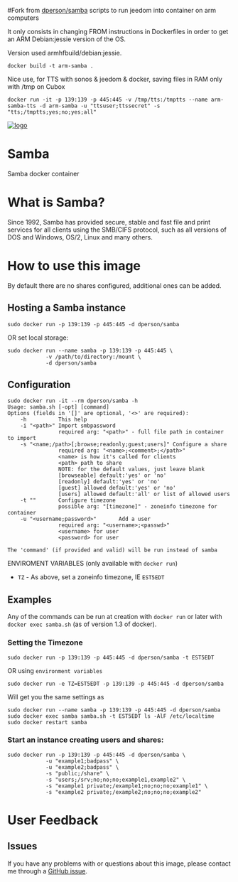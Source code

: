 #Fork from [dperson/samba](https://github.com/dperson/samba) scripts to run jeedom into container on arm computers


It only consists in changing FROM instructions in Dockerfiles in order to get an ARM Debian:jessie version of the OS.

Version used armhfbuild/debian:jessie.

```
docker build -t arm-samba .
```

Nice use, for TTS with sonos & jeedom & docker, saving files in RAM only with /tmp on Cubox

```
docker run -it -p 139:139 -p 445:445 -v /tmp/tts:/tmptts --name arm-samba-tts -d arm-samba -u "ttsuser;ttssecret" -s "tts;/tmptts;yes;no;yes;all"
```


[![logo](https://raw.githubusercontent.com/dperson/samba/master/logo.jpg)](https://www.samba.org)

# Samba

Samba docker container

# What is Samba?

Since 1992, Samba has provided secure, stable and fast file and print services
for all clients using the SMB/CIFS protocol, such as all versions of DOS and
Windows, OS/2, Linux and many others.

# How to use this image

By default there are no shares configured, additional ones can be added.

## Hosting a Samba instance

    sudo docker run -p 139:139 -p 445:445 -d dperson/samba

OR set local storage:

    sudo docker run --name samba -p 139:139 -p 445:445 \
                -v /path/to/directory:/mount \
                -d dperson/samba

## Configuration

    sudo docker run -it --rm dperson/samba -h
    Usage: samba.sh [-opt] [command]
    Options (fields in '[]' are optional, '<>' are required):
        -h          This help
        -i "<path>" Import smbpassword
                    required arg: "<path>" - full file path in container to import
        -s "<name;/path>[;browse;readonly;guest;users]" Configure a share
                    required arg: "<name>;<comment>;</path>"
                    <name> is how it's called for clients
                    <path> path to share
                    NOTE: for the default values, just leave blank
                    [browseable] default:'yes' or 'no'
                    [readonly] default:'yes' or 'no'
                    [guest] allowed default:'yes' or 'no'
                    [users] allowed default:'all' or list of allowed users
        -t ""       Configure timezone
                    possible arg: "[timezone]" - zoneinfo timezone for container
        -u "<username;password>"       Add a user
                    required arg: "<username>;<passwd>"
                    <username> for user
                    <password> for user

    The 'command' (if provided and valid) will be run instead of samba

ENVIROMENT VARIABLES (only available with `docker run`)

 * `TZ` - As above, set a zoneinfo timezone, IE `EST5EDT`

## Examples

Any of the commands can be run at creation with `docker run` or later with
`docker exec samba.sh` (as of version 1.3 of docker).

### Setting the Timezone

    sudo docker run -p 139:139 -p 445:445 -d dperson/samba -t EST5EDT

OR using `environment variables`

    sudo docker run -e TZ=EST5EDT -p 139:139 -p 445:445 -d dperson/samba

Will get you the same settings as

    sudo docker run --name samba -p 139:139 -p 445:445 -d dperson/samba
    sudo docker exec samba samba.sh -t EST5EDT ls -AlF /etc/localtime
    sudo docker restart samba

### Start an instance creating users and shares:

    sudo docker run -p 139:139 -p 445:445 -d dperson/samba \
                -u "example1;badpass" \
                -u "example2;badpass" \
                -s "public;/share" \
                -s "users;/srv;no;no;no;example1,example2" \
                -s "example1 private;/example1;no;no;no;example1" \
                -s "example2 private;/example2;no;no;no;example2"

# User Feedback

## Issues

If you have any problems with or questions about this image, please contact me
through a [GitHub issue](https://github.com/dperson/samba/issues).
